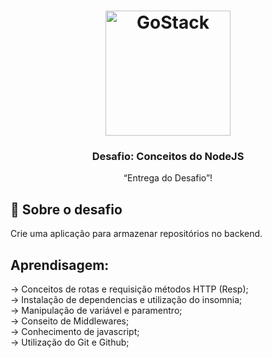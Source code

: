 <h1 align="center">
    <img alt="GoStack" src="https://rocketseat-cdn.s3-sa-east-1.amazonaws.com/bootcamp-header.png" width="200px" />
</h1>

<h3 align="center">
  Desafio: Conceitos do NodeJS
</h3>

<p align="center">“Entrega do Desafio”!</blockquote>

## :rocket: Sobre o desafio

Crie uma aplicação para armazenar repositórios no backend.

## Aprendisagem:

-> Conceitos de rotas e requisição métodos HTTP (Resp);
<br/>
-> Instalação de dependencias e utilização do insomnia;
<br/>
-> Manipulação de variável e paramentro;
<br/>
-> Conseito de Middlewares;
<br/>
-> Conhecimento de javascript;
<br/>
-> Utilização do Git e Github;
